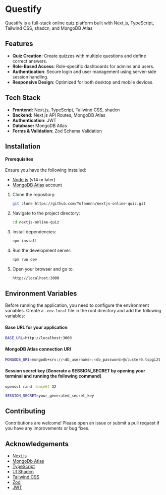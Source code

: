 # Questify

Questify is a full-stack online quiz platform built with Next.js, TypeScript, Tailwind CSS, shadcn, and MongoDB Atlas

## Features

- **Quiz Creation**: Create quizzes with multiple questions and define correct answers.
- **Role-Based Access**: Role-specific dashboards for admins and users.
- **Authentication**: Secure login and user management using server-side session handling.
- **Responsive Design**: Optimized for both desktop and mobile devices.

## Tech Stack

- **Frontend:** Next.js, TypeScript, Tailwind CSS, shadcn
- **Backend:** Next.js API Routes, MongoDB Atlas
- **Authentication:** JWT
- **Database:** MongoDB Atlas
- **Forms & Validation:** Zod Schema Validation

## Installation

#### Prerequisites

Ensure you have the following installed:

- [Node.js](https://nodejs.org/) (v14 or later)
- [MongoDB Atlas](https://www.mongodb.com/cloud/atlas) account

1. Clone the repository:
   ```bash
   git clone https://github.com/Yofannnn/nextjs-online-quiz.git
   ```
2. Navigate to the project directory:
   ```bash
   cd nextjs-online-quiz
   ```
3. Install dependencies:
   ```bash
   npm install
   ```
4. Run the development server:
   ```bash
   npm run dev
   ```
5. Open your browser and go to.
   ```bash
   http://localhost:3000
   ```

## Environment Variables

Before running the application, you need to configure the environment variables. Create a `.env.local` file in the root directory and add the following variables:

#### Base URL for your application

```bash
BASE_URL=http://localhost:3000
```

#### MongoDB Atlas connection URI

```bash
MONGODB_URI=mongodb+srv://<db_username>:<db_password>@cluster0.tspgi2t.mongodb.net/?retryWrites=true&w=majority&appName=Cluster0
```

#### Session secret key (Generate a SESSION_SECRET by opening your terminal and running the following command)

```bash
openssl rand -base64 32
```

```bash
SESSION_SECRET=your_generated_secret_key
```

## Contributing

Contributions are welcome! Please open an issue or submit a pull request if you have any improvements or bug fixes.

## Acknowledgements

- [Next.js](https://nextjs.org/)
- [MongoDb Atlas](https://www.mongodb.com/cloud/atlas)
- [TypeScript](https://www.typescriptlang.org/)
- [UI Shadcn](https://ui.shadcn.dev/)
- [Tailwind CSS](https://tailwindcss.com/)
- [Zod](https://github.com/colinhacks/zod)
- [JWT](https://jwt.io/)
